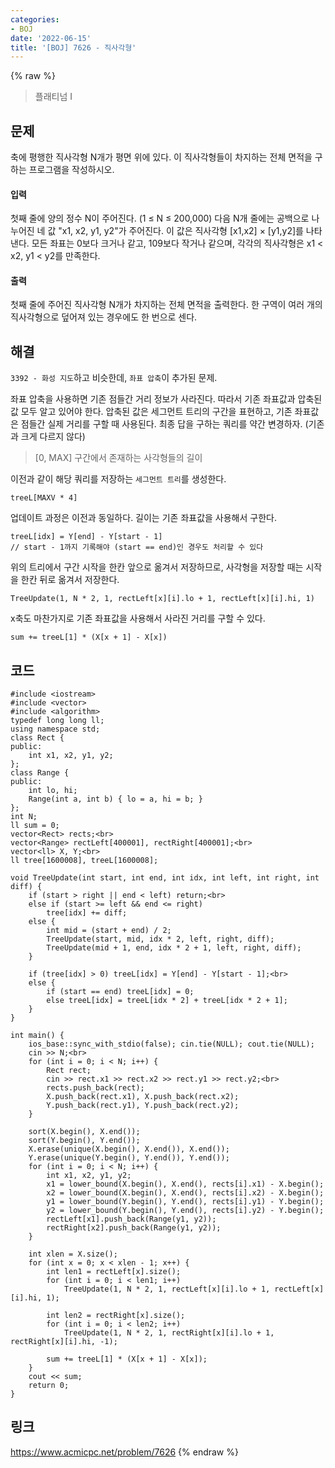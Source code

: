 ```yaml
---
categories:
- BOJ
date: '2022-06-15'
title: '[BOJ] 7626 - 직사각형'
---
```


{% raw %}
> 플래티넘 I<br>

## 문제
축에 평행한 직사각형 N개가 평면 위에 있다. 이 직사각형들이 차지하는 전체 면적을 구하는 프로그램을 작성하시오.

#### 입력
첫째 줄에 양의 정수 N이 주어진다. (1 ≤ N ≤ 200,000) 다음 N개 줄에는 공백으로 나누어진 네 값 "x1, x2, y1, y2"가 주어진다. 이 값은 직사각형 [x1,x2] × [y1,y2]를 나타낸다. 모든 좌표는 0보다 크거나 같고, 109보다 작거나 같으며, 각각의 직사각형은 x1  < x2, y1  < y2를 만족한다.

#### 출력
첫째 줄에 주어진 직사각형 N개가 차지하는 전체 면적을 출력한다. 한 구역이 여러 개의 직사각형으로 덮어져 있는 경우에도 한 번으로 센다.

## 해결
`3392 - 화성 지도`하고 비슷한데, `좌표 압축`이 추가된 문제.

좌표 압축을 사용하면 기존 점들간 거리 정보가 사라진다. 따라서 기존 좌표값과 압축된 값 모두 알고 있어야 한다. 압축된 값은 세그먼트 트리의 구간을 표현하고, 기존 좌표값은 점들간 실제 거리를 구할 때 사용된다. 최종 답을 구하는 쿼리를 약간 변경하자. (기존과 크게 다르지 않다)
> [0, MAX] 구간에서 존재하는 사각형들의 길이<br>

이전과 같이 해당 쿼리를 저장하는 `세그먼트 트리`를 생성한다.
```
treeL[MAXV * 4]
```
업데이트 과정은 이전과 동일하다. 길이는 기존 좌표값을 사용해서 구한다.
```
treeL[idx] = Y[end] - Y[start - 1]
// start - 1까지 기록해야 (start == end)인 경우도 처리할 수 있다
```

위의 트리에서 구간 시작을 한칸 앞으로 옮겨서 저장하므로, 사각형을 저장할 때는 시작을 한칸 뒤로 옮겨서 저장한다.
```
TreeUpdate(1, N * 2, 1, rectLeft[x][i].lo + 1, rectLeft[x][i].hi, 1)
```

x축도 마찬가지로 기존 좌표값을 사용해서 사라진 거리를 구할 수 있다.
```
sum += treeL[1] * (X[x + 1] - X[x])
```

## 코드
```
#include <iostream>
#include <vector>
#include <algorithm>
typedef long long ll;
using namespace std;
class Rect {
public:
	int x1, x2, y1, y2;
};
class Range {
public:
	int lo, hi;
	Range(int a, int b) { lo = a, hi = b; }
};
int N;
ll sum = 0;
vector<Rect> rects;<br>
vector<Range> rectLeft[400001], rectRight[400001];<br>
vector<ll> X, Y;<br>
ll tree[1600008], treeL[1600008];

void TreeUpdate(int start, int end, int idx, int left, int right, int diff) {
	if (start > right || end < left) return;<br>
	else if (start >= left && end <= right)
		tree[idx] += diff;
	else {
		int mid = (start + end) / 2;
		TreeUpdate(start, mid, idx * 2, left, right, diff);
		TreeUpdate(mid + 1, end, idx * 2 + 1, left, right, diff);
	}

	if (tree[idx] > 0) treeL[idx] = Y[end] - Y[start - 1];<br>
	else {
		if (start == end) treeL[idx] = 0;
		else treeL[idx] = treeL[idx * 2] + treeL[idx * 2 + 1];
	}
}

int main() {
	ios_base::sync_with_stdio(false); cin.tie(NULL); cout.tie(NULL);
	cin >> N;<br>
	for (int i = 0; i < N; i++) {
		Rect rect;
		cin >> rect.x1 >> rect.x2 >> rect.y1 >> rect.y2;<br>
		rects.push_back(rect);
		X.push_back(rect.x1), X.push_back(rect.x2);
		Y.push_back(rect.y1), Y.push_back(rect.y2);
	}

	sort(X.begin(), X.end());
	sort(Y.begin(), Y.end());
	X.erase(unique(X.begin(), X.end()), X.end());
	Y.erase(unique(Y.begin(), Y.end()), Y.end());
	for (int i = 0; i < N; i++) {
		int x1, x2, y1, y2;
		x1 = lower_bound(X.begin(), X.end(), rects[i].x1) - X.begin();
		x2 = lower_bound(X.begin(), X.end(), rects[i].x2) - X.begin();
		y1 = lower_bound(Y.begin(), Y.end(), rects[i].y1) - Y.begin();
		y2 = lower_bound(Y.begin(), Y.end(), rects[i].y2) - Y.begin();
		rectLeft[x1].push_back(Range(y1, y2));
		rectRight[x2].push_back(Range(y1, y2));
	}

	int xlen = X.size();
	for (int x = 0; x < xlen - 1; x++) {
		int len1 = rectLeft[x].size();
		for (int i = 0; i < len1; i++)
			TreeUpdate(1, N * 2, 1, rectLeft[x][i].lo + 1, rectLeft[x][i].hi, 1);

		int len2 = rectRight[x].size();
		for (int i = 0; i < len2; i++)
			TreeUpdate(1, N * 2, 1, rectRight[x][i].lo + 1, rectRight[x][i].hi, -1);

		sum += treeL[1] * (X[x + 1] - X[x]);
	}
	cout << sum;
	return 0;
}
```

## 링크
https://www.acmicpc.net/problem/7626
{% endraw %}